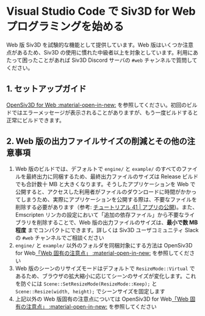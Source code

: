 # Visual Studio Code で Siv3D for Web プログラミングを始める

Web 版 Siv3D を試験的な機能として提供しています。Web 版はいくつか注意点があるため、Siv3D の使用に慣れた中級者以上を対象としています。利用にあたって困ったことがあれば Siv3D Discord サーバの `#web` チャンネルで質問してください。

## 1. セットアップガイド
[OpenSiv3D for Web :material-open-in-new:](https://siv3d.kamenokosoft.com/docs/en/download/web-vscode-windows/) を参照してください。初回のビルドではエラーメッセージが表示されることがありますが、もう一度ビルドすると正常にビルドできます。

## 2. Web 版の出力ファイルサイズの削減とその他の注意事項
1. Web 版のビルドでは、デフォルトで `engine/` と `example/` のすべてのファイルを最終出力に同梱するため、最終出力ファイルのサイズは Release ビルドでも合計数十 MB と大きくなります。そうしたアプリケーションを Web で公開すると、アクセスした利用者がファイルのダウンロードに時間がかかってしまうため、実際にアプリケーションを公開する際は、不要なファイルを削除する必要があります（参考: [チュートリアル 41 | アプリの公開](https://zenn.dev/reputeless/books/siv3d-documentation/viewer/tutorial-release#41.9-%E5%90%8C%E6%A2%B1%E3%81%99%E3%82%8B%E5%BF%85%E8%A6%81%E3%81%8C%E7%84%A1%E3%81%84%E3%83%95%E3%82%A1%E3%82%A4%E3%83%AB))。また、Emscripten リンカの設定において「追加の依存ファイル」から不要なライブラリを削除することで、Web 版の出力ファイルのサイズは、**最小で数 MB 程度** までコンパクトにできます。詳しくは Siv3D ユーザコミュニティ Slack の `#web` チャンネルでご相談ください
1. `engine/` と `example/` 以外のフォルダを同梱対象にする方法は OpenSiv3D for Web[「Web 固有の注意点」 :material-open-in-new:](https://siv3d.kamenokosoft.com/docs/en/reference/web-specific-notes/) を参照してください
1. Web 版のシーンのリサイズモードはデフォルトで `ResizeMode::Virtual` であるため、ブラウザの拡大縮小に応じてシーンのサイズが変化します。これを防ぐには `Scene::SetResizeMode(ResizeMode::Keep);` と `Scene::Resize(width, height);` でシーンサイズを固定します
1. 上記以外の Web 版固有の注意点については OpenSiv3D for Web[「Web 固有の注意点」 :material-open-in-new:](https://siv3d.kamenokosoft.com/docs/en/reference/web-specific-notes/) を参照してください
